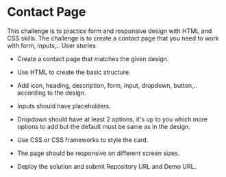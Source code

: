 # Contact Page

This challenge is to practice form and responsive design with HTML and CSS skills. The challenge is to create a contact page that you need to work with form, inputs,..
User stories

- Create a contact page that matches the given design.
- Use HTML to create the basic structure.
- Add icon, heading, description, form, input, dropdown, button,.. according to the design.
- Inputs should have placeholders.
- Dropdown should have at least 2 options, it's up to you which more options to add but the default must be same as in the design.
- Use CSS or CSS frameworks to style the card.
- The page should be responsive on different screen sizes.
- Deploy the solution and submit Repository URL and Demo URL.

    <!-- Hamburger menu css only: -->
    <!-- TODO: look at https://youtu.be/XM7sEpl0f7c -->

    <!-- TODO: look at https://github.com/JanBergsma/interior-consultant-master -->
    <!-- TODO: look at https://janbergsma.github.io/interior-consultant-master/ -->
    <!-- Simple Dark/Light Mode Theme Toggle (CSS ONLY) | UI Design -->
    <!-- TODO: look at https://youtu.be/b4FBTr5pSgw -->
    <!-- Hamburger menu css only: -->
    <!-- TODO: https://www.youtube.com/watch?v=dAIVbLrAb_U -->
